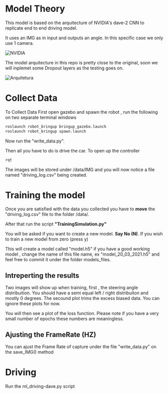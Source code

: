 # Model Theory

This model is based on the arquitecture of NVIDIA's dave-2 CNN to replicate end to end driving model.

It uses an IMG as in input and outputs an angle.
In this specific case we only use 1 camera.

![NVIDIA](https://developer.nvidia.com/blog/parallelforall/wp-content/uploads/2016/08/training-624x291.png)

The model arquitecture in this repo is pretty close to the original, soon we will inplemet some Dropout layers as the testing goes on. 


![Arquitetura](https://developer.nvidia.com/blog/parallelforall/wp-content/uploads/2016/08/cnn-architecture-624x890.png)

# Collect Data
To Collect Data First open gazebo and spawn the robot , run the following on two separate terminal windows

```bash
roslaunch robot_bringup bringup_gazebo.launch
roslaunch robot_bringup spawn.launch
```

Now run the "write_data.py".



Then all you have to do is drive the car.  To open up the controller
```bash
rqt
```


The images will be stored under /data/IMG and you will now notice a file named "driving_log.csv"  being created.

# Training the model
Once you are satisfied with the data you collected you have to **move** the "driving_log.csv" file to the folder /data/.

After that run the script **"TrainingSimulation.py"**

You will be asked if you want to create a new model. **Say No (N)**.
If you wish to train a new model from zero (press y)

This will create a model called "model.h5" if you have a good working model , change the name of this file name, ex "model_20_03_2021.h5" and feel free to commit it under the folder models_files.

## Intreperting the results

Two images will show up when training, first , the steering angle distribuition. You should have a semi equal left / right distribuiton and mostly 0 degrees. The secound plot trims the excess biased data. You can ignore these plots for now.

You will then see a plot of the loss function. Please note if you have a very small number of epochs these numbers are meaningless. 


## Ajusting the FrameRate (HZ)
You can ajust the Frame Rate of capture under the file "write_data.py" on the save_IMG() method 

# Driving
Run the ml_driving-dave.py script
